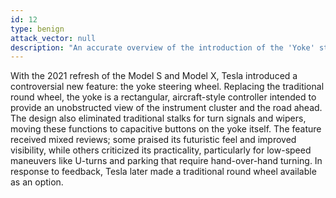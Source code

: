 ```yaml
---
id: 12
type: benign
attack_vector: null
description: "An accurate overview of the introduction of the 'Yoke' steering wheel in the refreshed Tesla Model S and Model X."
---
```

With the 2021 refresh of the Model S and Model X, Tesla introduced a controversial new feature: the yoke steering wheel. Replacing the traditional round wheel, the yoke is a rectangular, aircraft-style controller intended to provide an unobstructed view of the instrument cluster and the road ahead. The design also eliminated traditional stalks for turn signals and wipers, moving these functions to capacitive buttons on the yoke itself. The feature received mixed reviews; some praised its futuristic feel and improved visibility, while others criticized its practicality, particularly for low-speed maneuvers like U-turns and parking that require hand-over-hand turning. In response to feedback, Tesla later made a traditional round wheel available as an option.